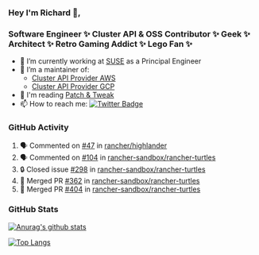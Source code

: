 ### Hey I'm Richard 👋, 

<h3 align="left">Software Engineer ✨ Cluster API & OSS Contributor ✨ Geek ✨ Architect ✨ Retro Gaming Addict ✨ Lego Fan ✨</h3>

- 🔭 I’m currently working at [SUSE](https://www.suse.com/) as a Principal Engineer
- 👯 I’m a maintainer of:
  -  [Cluster API Provider AWS](https://github.com/kubernetes-sigs/cluster-api-provider-aws)
  -  [Cluster API Provider GCP](https://github.com/kubernetes-sigs/cluster-api-provider-gcp)
- 💬 I'm reading [Patch & Tweak](https://bjooks.com/products/patch-tweak-exploring-modular-synthesis)
- 📫 How to reach me: [![Twitter Badge](https://img.shields.io/badge/-@fruit_case-00acee?style=flat&logo=Twitter&logoColor=white)](https://twitter.com/intent/follow?screen_name=fruit_case "Follow on Twitter")

### GitHub Activity 

<!--START_SECTION:activity-->
1. 🗣 Commented on [#47](https://github.com/rancher/highlander/issues/47#issuecomment-1978569526) in [rancher/highlander](https://github.com/rancher/highlander)
2. 🗣 Commented on [#104](https://github.com/rancher-sandbox/rancher-turtles/issues/104#issuecomment-1978514394) in [rancher-sandbox/rancher-turtles](https://github.com/rancher-sandbox/rancher-turtles)
3. 🔒 Closed issue [#298](https://github.com/rancher-sandbox/rancher-turtles/issues/298) in [rancher-sandbox/rancher-turtles](https://github.com/rancher-sandbox/rancher-turtles)
4. 🎉 Merged PR [#362](https://github.com/rancher-sandbox/rancher-turtles/pull/362) in [rancher-sandbox/rancher-turtles](https://github.com/rancher-sandbox/rancher-turtles)
5. 🎉 Merged PR [#404](https://github.com/rancher-sandbox/rancher-turtles/pull/404) in [rancher-sandbox/rancher-turtles](https://github.com/rancher-sandbox/rancher-turtles)
<!--END_SECTION:activity-->

### GitHub Stats

[![Anurag's github stats](https://github-readme-stats.vercel.app/api?username=richardcase&count_private=true&show_icons=true)](https://github.com/anuraghazra/github-readme-stats)

[![Top Langs](https://github-readme-stats.vercel.app/api/top-langs/?username=richardcase&hide=html&layout=compact)](https://github.com/anuraghazra/github-readme-stats)
